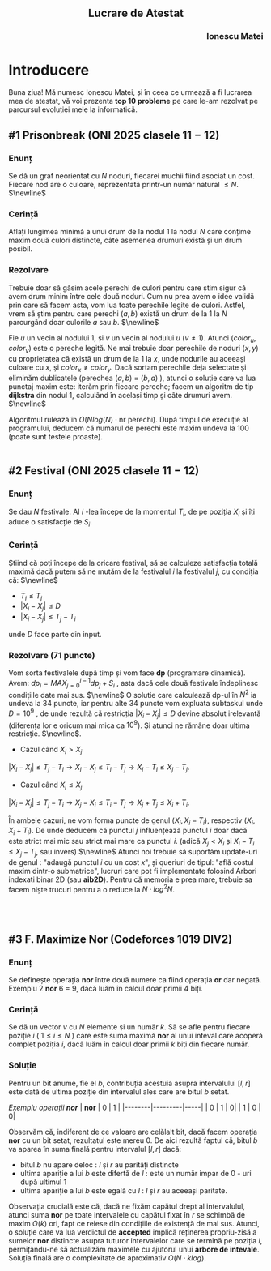 <h2 style="text-align:center;">Lucrare de Atestat</h2>
<h3 style="text-align:right;"> Ionescu Matei </h3>

# Introducere

  Buna ziua! Mă numesc Ionescu Matei, și în ceea ce urmează a fi lucrarea mea de atestat, vă voi prezenta **top 10 probleme** pe care le-am rezolvat pe parcursul evoluției mele la informatică.

## #1 Prisonbreak (ONI $2025$ clasele $11-12$)

### Enunț
Se dă un graf neorientat cu $N$ noduri, fiecarei muchii fiind asociat un cost. Fiecare nod are o culoare, reprezentată printr-un număr natural $\leq N$. $\newline$

### Cerință
Aflați lungimea minimă a unui drum de la nodul $1$ la nodul $N$ care conțime maxim două culori distincte, câte asemenea drumuri există și un drum posibil.

### Rezolvare

Trebuie doar să găsim acele perechi de culori pentru care știm sigur că avem drum minim între cele două noduri. Cum nu prea avem o idee validă prin care să facem asta, vom lua toate perechile legite de culori. Astfel, vrem să știm pentru care perechi $(a,b)$ există un drum de la $1$ la $N$ parcurgând doar culorile $a$ sau $b$. $\newline$

Fie $u$ un vecin al nodului $1$, și $v$ un vecin al nodului $u$ ($v \neq 1$). Atunci $(color_u, color_v)$ este o pereche legită. Ne mai trebuie doar perechile de noduri $(x,y)$ cu proprietatea că există un drum de la $1$ la $x$, unde nodurile au aceeași culoare cu $x$,  și $color_x \neq color_y$. Dacă sortam perechile deja selectate și eliminăm dublicatele (perechea $(a,b)$ = $(b,a)$ ), atunci o soluție care va lua punctaj maxim este: iterăm prin fiecare pereche; facem un algoritm de tip **dijkstra** din nodul $1$, calculând în același timp și câte drumuri avem. $\newline$

Algoritmul rulează în $O(N log(N) \cdot \text{nr perechi})$. După timpul de execuție al programului, deducem că numarul de perechi este maxim undeva la $100$ (poate sunt testele proaste).
<br>
<br>

## #2 Festival (ONI $2025$ clasele $11-12$)

### Enunț

Se dau $N$ festivale. Al $i$ -lea începe de la momentul $T_i$, de pe poziția $X_i$ și îți aduce o satisfacție de $S_i$. 

### Cerință

Știind că poți începe de la oricare festival, să se calculeze satisfacția totală maximă dacă putem să ne mutăm de la festivalul $i$ la festivalul $j$, cu condiția că: $\newline$
* $T_i \leq T_j$
* $|X_i - X_j| \leq D$
* $|X_i - X_j| \leq T_j - T_i$

unde $D$ face parte din input.

### Rezolvare ($71$ puncte)

Vom sorta festivalele după timp și vom face **dp** (programare dinamică). Avem: $dp_i = \displaystyle MAX_{j = 0}^{i-1} dp_j + S_i$ , asta dacă cele două festivale îndeplinesc condițiile date mai sus. $\newline$
O solutie care calculează dp-ul în $N^2$ ia undeva la $34$ puncte, iar pentru alte $34$ puncte vom expluata subtaskul unde $D = 10^9$ , de unde rezultă că restricția $|X_i - X_j| \leq D$ devine absolut irelevantă (diferența lor e oricum mai mica ca $10^9$). Și atunci ne rămâne doar ultima restricție. $\newline$.
* Cazul când $X_i > X_j$

$|X_i - X_j| \leq T_j - T_i \rightarrow X_i - X_j \leq T_i - T_j \rightarrow X_i - T_i \leq X_j - T_j$.

* Cazul când $X_i \leq  X_j$

$|X_i - X_j| \leq T_j - T_i \rightarrow X_j - X_i \leq T_i - T_j \rightarrow X_j +  T_j \leq X_i + T_i$.

În ambele cazuri, ne vom forma puncte de genul $(X_i, X_i - T_i)$, respectiv $(X_i, X_i + T_i)$. De unde deducem că punctul $j$ influențează punctul $i$ doar dacă este strict mai mic sau strict mai mare ca punctul $i$. (adică $X_j < X_i$ și $X_i - T_i \leq X_j - T_j$, sau invers) $\newline$
Atunci noi trebuie să suportăm update-uri de genul : "adaugă punctul $i$ cu un cost $x$", și queriuri de tipul: "află costul maxim dintr-o submatrice", lucruri care pot fi implementate folosind Arbori indexati binar 2D (sau **aib2D**). Pentru că memoria e prea mare, trebuie sa facem niște trucuri pentru a o reduce la $N \cdot log^2 N$.

<br>
<br> 

## #3 F. Maximize Nor (Codeforces 1019 DIV2)

### Enunț

Se definește operația **nor** între două numere ca fiind operația **or** dar negată. Exemplu $2$ **nor** $6$ = $9$, dacă luăm în calcul doar primii $4$ biți.

### Cerință

Se dă un vector $v$ cu $N$ elemente și un număr $k$. Să se afle pentru fiecare poziție $i$ ( $1 \leq i \leq N$ ) care este suma maximă **nor** al unui inteval care acoperă complet poziția $i$, dacâ luăm în calcul doar primii $k$ biți din fiecare număr.

### Soluție

Pentru un bit anume, fie el $b$, contribuția acestuia asupra intervalului $[l,r]$ este dată de ultima poziție din intervalul ales care are bitul $b$ setat. 

*Exemplu operații **nor***
| **nor**  |  $0$  | $1$ | 
|--------|---------|-----|
| $0$ |  $1$ | $0$| 
| $1$ |  $0$ | $0$| 

Observăm că, indiferent de ce valoare are celălalt bit, dacă facem operația **nor** cu un bit setat, rezultatul este mereu 0. De aici rezultă faptul că, bitul $b$ va aparea în suma finală pentru intervalul $[l,r]$ dacă:
* bitul $b$ nu apare deloc : $l$ și $r$ au parități distincte
* ultima apariție a lui $b$ este difertă de $l$ : este un număr impar de $0$ - uri după ultimul $1$
* ultima apariție a lui $b$ este egală cu $l$ : $l$ și $r$ au aceeași paritate.

Observația crucială este că, dacă ne fixăm capătul drept al intervalulul, atunci suma **nor** pe toate intervalele cu capătul fixat în $r$ se schimbă de maxim $O(k)$ ori, fapt ce reiese din condițiile de existență de mai sus. Atunci, o soluție care va lua verdictul de **accepted** implică reținerea propriu-zisă a sumelor **nor** distincte asupra tuturor intervalelor care se termină pe poziția $i$, permițându-ne să actualizăm maximele cu ajutorul unui **arbore de intevale**. Soluția finală are o complexitate de aproximativ $O(N \cdot k log)$.
